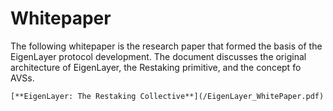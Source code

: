 # Whitepaper

The following whitepaper is the research paper that formed the basis of the EigenLayer protocol development. The document discusses the original architecture of EigenLayer, the Restaking primitive, and the concept fo AVSs.

    [**EigenLayer: The Restaking Collective**](/EigenLayer_WhitePaper.pdf)
